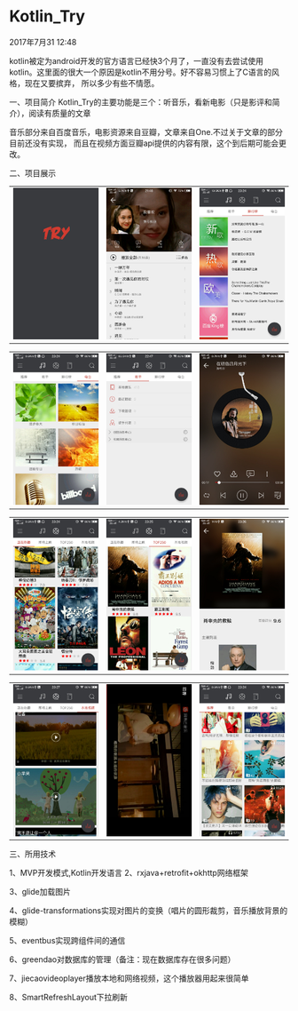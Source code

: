 # Kotlin_Try

2017年7月31 12:48

kotlin被定为android开发的官方语言已经快3个月了，一直没有去尝试使用kotlin。这里面的很大一个原因是kotlin不用分号。好不容易习惯上了C语言的风格，现在又要摈弃，
所以多少有些不情愿。

一、项目简介
  Kotlin_Try的主要功能是三个：听音乐，看新电影（只是影评和简介），阅读有质量的文章

  音乐部分来自百度音乐，电影资源来自豆瓣，文章来自One.不过关于文章的部分目前还没有实现，
  而且在视频方面豆瓣api提供的内容有限，这个到后期可能会更改。

二、项目展示
<table>
    <tr>
        <td>	<img src="https://github.com/KingLanding94/Kotlin_Try/blob/master/app/ScreenShot/splash.jpg" width = "300" ></td>
        <td>	<img src="https://github.com/KingLanding94/Kotlin_Try/blob/master/app/ScreenShot/songSheetNet.jpg" width = "300" ></td>
        <td> 	<img src="https://github.com/KingLanding94/Kotlin_Try/blob/master/app/ScreenShot/rank.jpg" width = "300"></td>
    </tr>
</table>


<table>
    <tr>
	    <td> <img src="https://github.com/KingLanding94/Kotlin_Try/blob/master/app/ScreenShot/radio.jpg" width = "300" ></td>
        <td> <img src="https://github.com/KingLanding94/Kotlin_Try/blob/master/app/ScreenShot/localSongList.jpg" width = "300" ></td>
        <td> <img src="https://github.com/KingLanding94/Kotlin_Try/blob/master/app/ScreenShot/musicPlay.jpg" width = "300" > </td>
    </tr>
</table>



<table>
    <tr>
        <td>	<img src="https://github.com/KingLanding94/Kotlin_Try/blob/master/app/ScreenShot/inTheater.jpg" width = "300" ></td>
        <td> <img src="https://github.com/KingLanding94/Kotlin_Try/blob/master/app/ScreenShot/Top250.jpg" width = "300"></td>
        <td> <img src="https://github.com/KingLanding94/Kotlin_Try/blob/master/app/ScreenShot/movieDetail.jpg" width = "300" ></td>
    </tr>
</table>

<table>
    <tr>
        <td>	<img src="https://github.com/KingLanding94/Kotlin_Try/blob/master/app/ScreenShot/localMovieList.jpg" width = "300" ></td>
		<td> <img src="https://github.com/KingLanding94/Kotlin_Try/blob/master/app/ScreenShot/playVideo.jpg" width = "300"></td>  
        <td> <img src="https://github.com/KingLanding94/Kotlin_Try/blob/master/app/ScreenShot/songSheet.jpg" width = "300" ></td>
    </tr>
</table>



三、所用技术

  1、MVP开发模式,Kotlin开发语言
  2、rxjava+retrofit+okhttp网络框架
  
  3、glide加载图片
  
  4、glide-transformations实现对图片的变换（唱片的圆形裁剪，音乐播放背景的模糊）
  
  5、eventbus实现跨组件间的通信
  
  6、greendao对数据库的管理（备注：现在数据库存在很多问题）
  
  7、jiecaovideoplayer播放本地和网络视频，这个播放器用起来很简单
  
  8、SmartRefreshLayout下拉刷新
  
